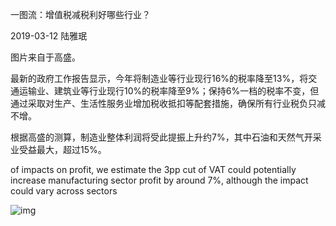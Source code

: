 一图流：增值税减税利好哪些行业？

2019-03-12 陆雅珉

图片来自于高盛。

最新的政府工作报告显示，今年将制造业等行业现行16%的税率降至13%，将交通运输业、建筑业等行业现行10%的税率降至9%；保持6%一档的税率不变，但通过采取对生产、生活性服务业增加税收抵扣等配套措施，确保所有行业税负只减不增。

根据高盛的测算，制造业整体利润将受此提振上升约7%，其中石油和天然气开采业受益最大，超过15%。

of impacts on profit, we estimate the 3pp cut of VAT could potentially increase manufacturing sector profit by around 7%, although the impact could vary across sectors

![img](https://rocks.wisburg.com/bdeecf12-abc3-4cb8-b94c-c661f7ff8497.png)